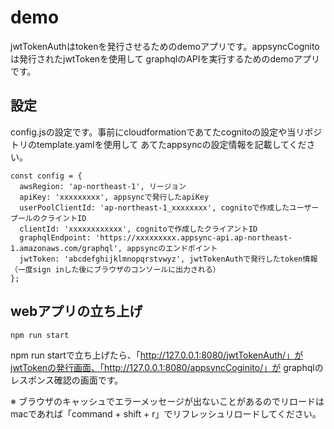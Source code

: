 # demo
jwtTokenAuthはtokenを発行させるためのdemoアプリです。appsyncCognitoは発行されたjwtTokenを使用して
graphqlのAPIを実行するためのdemoアプリです。

## 設定
config.jsの設定です。事前にcloudformationであてたcognitoの設定や当リポジトリのtemplate.yamlを使用して
あてたappsyncの設定情報を記載してください。

```
const config = {
  awsRegion: 'ap-northeast-1', リージョン
  apiKey: 'xxxxxxxxx', appsyncで発行したapiKey
  userPoolClientId: 'ap-northeast-1_xxxxxxxx', cognitoで作成したユーザープールのクライントID
  clientId: 'xxxxxxxxxxxx', cognitoで作成したクライアントID
  graphqlEndpoint: 'https://xxxxxxxxx.appsync-api.ap-northeast-1.amazonaws.com/graphql', appsyncのエンドポイント
  jwtToken: 'abcdefghijklmnopqrstvwyz', jwtTokenAuthで発行したtoken情報（一度sign inした後にブラウザのコンソールに出力される）
};
```

## webアプリの立ち上げ
```
npm run start
```
npm run startで立ち上げたら、「http://127.0.0.1:8080/jwtTokenAuth/」がjwtTokenの発行画面、「http://127.0.0.1:8080/appsyncCoginito/」が
graphqlのレスポンス確認の画面です。

※ ブラウザのキャッシュでエラーメッセージが出ないことがあるのでリロードはmacであれば「command + shift + r」でリフレッシュリロードしてください。


